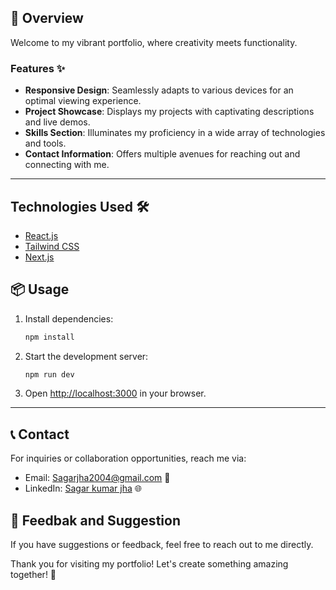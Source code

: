 ## 🚀 Overview

Welcome to my vibrant portfolio, where creativity meets functionality.

### Features ✨

- **Responsive Design**: Seamlessly adapts to various devices for an optimal viewing experience.
- **Project Showcase**: Displays my projects with captivating descriptions and live demos.
- **Skills Section**: Illuminates my proficiency in a wide array of technologies and tools.
- **Contact Information**: Offers multiple avenues for reaching out and connecting with me.

---

## Technologies Used 🛠️

- [React.js](https://reactjs.org/)
- [Tailwind CSS](https://tailwindcss.com/)
- [Next.js](https://nextjs.org/)



## 📦 Usage

1. Install dependencies:
   ```bash
   npm install
   ```

2. Start the development server:
   ```bash
   npm run dev
   ```

3. Open [http://localhost:3000](http://localhost:3000) in your browser.
   
---

## 📞 Contact

For inquiries or collaboration opportunities, reach me via:
- Email: [Sagarjha2004@gmail.com](mailto:sagarjha2004@gmail.com) 📧
- LinkedIn: [Sagar kumar jha](https://www.linkedin.com/in/sagar-kumar-jha-237405240/ ) 🌐

## 🤝 Feedbak and Suggestion

If you have suggestions or feedback, feel free to reach out to me directly.



Thank you for visiting my portfolio! Let's create something amazing together! 🌟

